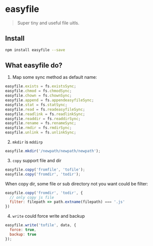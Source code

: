 # easyfile
> Super tiny and useful file uitls.

## Install

```sh
npm install easyfile --save
```

## What easyfile do?

1. Map some sync method as default name:

```js
easyfile.exists = fs.existsSync;
easyfile.chmod = fs.chmodSync;
easyfile.chown = fs.chownSync;
easyfile.append = fs.appendeasyfileSync;
easyfile.stat = fs.statSync;
easyfile.read = fs.readeasyfileSync;
easyfile.readlink = fs.readlinkSync;
easyfile.readdir = fs.readdirSync;
easyfile.rename = fs.renameSync;
easyfile.rmdir = fs.rmdirSync;
easyfile.unlink = fs.unlinkSync;
```

2. `mkdir` is `mddirp`

```js
easyfile.mkdir('/newpath/newpath/newpath');
```

3. `copy` support file and dir

```js
easyfile.copy('fromfile', 'tofile');
easyfile.copy('fromdir', 'todir');
```

When copy dir, some file or sub directory not you want could be filter:

```js
easyfile.copy('fromdir', 'todir', {
  // only copy js file
  filter: filepath => path.extname(filepath) === '.js'
})
```


4. `write` could force write and backup

```js
easyfile.write('tofile', data, {
  force: true,
  backup: true
});
```
